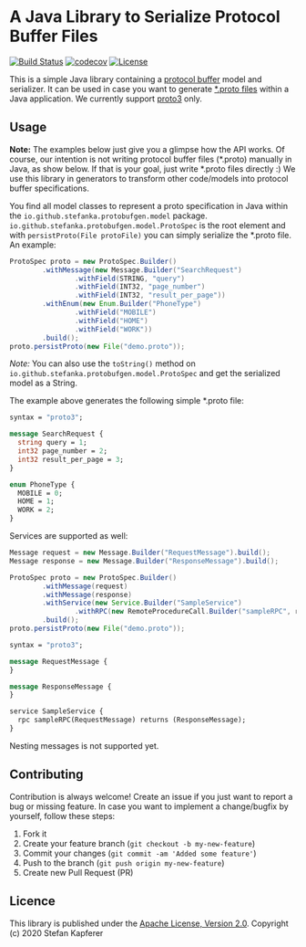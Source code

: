 # A Java Library to Serialize Protocol Buffer Files
[![Build Status](https://travis-ci.com/stefan-ka/protobufgen.svg?branch=master)](https://travis-ci.com/stefan-ka/protobufgen) [![codecov](https://codecov.io/gh/stefan-ka/protobufgen/branch/master/graph/badge.svg)](https://codecov.io/gh/stefan-ka/protobufgen) [![License](https://img.shields.io/badge/License-Apache%202.0-blue.svg)](https://opensource.org/licenses/Apache-2.0)

This is a simple Java library containing a [protocol buffer](https://developers.google.com/protocol-buffers) model and serializer. It can be used in case you want to generate [\*.proto files](https://developers.google.com/protocol-buffers/docs/proto3) within a Java application. We currently support [proto3](https://developers.google.com/protocol-buffers/docs/proto3) only.

## Usage
**Note:** The examples below just give you a glimpse how the API works. Of course, our intention is not writing protocol buffer files (\*.proto) manually in Java, as show below. If that is your goal, just write \*.proto files directly :) We use this library in generators to transform other code/models into protocol buffer specifications.

You find all model classes to represent a proto specification in Java within the `io.github.stefanka.protobufgen.model` package. `io.github.stefanka.protobufgen.model.ProtoSpec` is the root element and with `persistProto(File protoFile)` you can simply serialize the \*.proto file. An example:

```java
ProtoSpec proto = new ProtoSpec.Builder()
        .withMessage(new Message.Builder("SearchRequest")
                .withField(STRING, "query")
                .withField(INT32, "page_number")
                .withField(INT32, "result_per_page"))
        .withEnum(new Enum.Builder("PhoneType")
                .withField("MOBILE")
                .withField("HOME")
                .withField("WORK"))
        .build();
proto.persistProto(new File("demo.proto"));
```

_Note:_ You can also use the `toString()` method on `io.github.stefanka.protobufgen.model.ProtoSpec` and get the serialized model as a String.

The example above generates the following simple \*.proto file:

```proto
syntax = "proto3";

message SearchRequest {
  string query = 1;
  int32 page_number = 2;
  int32 result_per_page = 3;
}

enum PhoneType {
  MOBILE = 0;
  HOME = 1;
  WORK = 2;
}

```

Services are supported as well:

```java
Message request = new Message.Builder("RequestMessage").build();
Message response = new Message.Builder("ResponseMessage").build();

ProtoSpec proto = new ProtoSpec.Builder()
        .withMessage(request)
        .withMessage(response)
        .withService(new Service.Builder("SampleService")
                .withRPC(new RemoteProcedureCall.Builder("sampleRPC", request, response)))
        .build();
proto.persistProto(new File("demo.proto"));
```
```proto
syntax = "proto3";

message RequestMessage {
}

message ResponseMessage {
}

service SampleService {
  rpc sampleRPC(RequestMessage) returns (ResponseMessage);
}
```
Nesting messages is not supported yet.

## Contributing
Contribution is always welcome! Create an issue if you just want to report a bug or missing feature. In case you want to implement a change/bugfix by yourself, follow these steps:

1. Fork it
2. Create your feature branch (`git checkout -b my-new-feature`)
3. Commit your changes (`git commit -am 'Added some feature'`)
4. Push to the branch (`git push origin my-new-feature`)
5. Create new Pull Request (PR)

## Licence
This library is published under the [Apache License, Version 2.0](http://www.apache.org/licenses/LICENSE-2.0). Copyright (c) 2020 Stefan Kapferer
